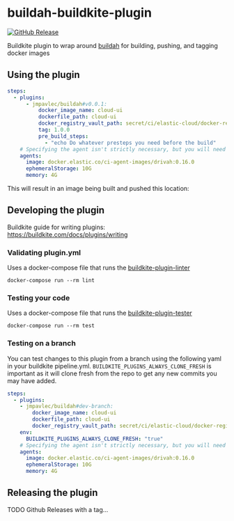 # buildah-buildkite-plugin
[![GitHub Release](https://img.shields.io/github/release/jmpavlec/buildah-buildkite-plugin.svg)](https://github.com/jmpavlec/buildah-buildkite-plugin/releases)

Buildkite plugin to wrap around [buildah](https://buildah.io/) for building, pushing, and tagging docker images

## Using the plugin

```yaml
steps:
  - plugins:
      - jmpavlec/buildah#v0.0.1:
          docker_image_name: cloud-ui
          dockerfile_path: cloud-ui
          docker_registry_vault_path: secret/ci/elastic-cloud/docker-registry
          tag: 1.0.0
          pre_build_steps:
            - "echo Do whatever presteps you need before the build"
    # Specifying the agent isn't strictly necessary, but you will need an agent image with buildah installed
    agents:
      image: docker.elastic.co/ci-agent-images/drivah:0.16.0
      ephemeralStorage: 10G
      memory: 4G
```

This will result in an image being built and pushed this location:


## Developing the plugin

Buildkite guide for writing plugins: https://buildkite.com/docs/plugins/writing

### Validating plugin.yml
Uses a docker-compose file that runs the [buildkite-plugin-linter](https://github.com/buildkite-plugins/buildkite-plugin-linter)

```shell
docker-compose run --rm lint
```

### Testing your code
Uses a docker-compose file that runs the [buildkite-plugin-tester](https://github.com/buildkite-plugins/buildkite-plugin-tester)

```shell
docker-compose run --rm test
```


### Testing on a branch
You can test changes to this plugin from a branch using the following yaml in your buildkite pipeline.yml.
`BUILDKITE_PLUGINS_ALWAYS_CLONE_FRESH` is important as it will clone fresh from the repo to get any new commits
you may have added.

```yaml
steps:
  - plugins:
    - jmpavlec/buildah#dev-branch:
        docker_image_name: cloud-ui
        dockerfile_path: cloud-ui
        docker_registry_vault_path: secret/ci/elastic-cloud/docker-registry
    env:
      BUILDKITE_PLUGINS_ALWAYS_CLONE_FRESH: "true"
    # Specifying the agent isn't strictly necessary, but you will need an agent image with buildah installed
    agents:
      image: docker.elastic.co/ci-agent-images/drivah:0.16.0
      ephemeralStorage: 10G
      memory: 4G
```
## Releasing the plugin
TODO Github Releases with a tag...